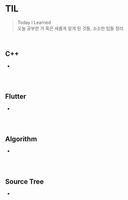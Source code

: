# TIL
>Today I Learned  
>오늘 공부한 거 혹은 새롭게 알게 된 것들, 소소한 팁들 정리
<br>

## C++
- 
<br><br>

## Flutter
- 
<br><br>

## Algorithm
- 
<br><br>

## Source Tree
- 
<br><br>
